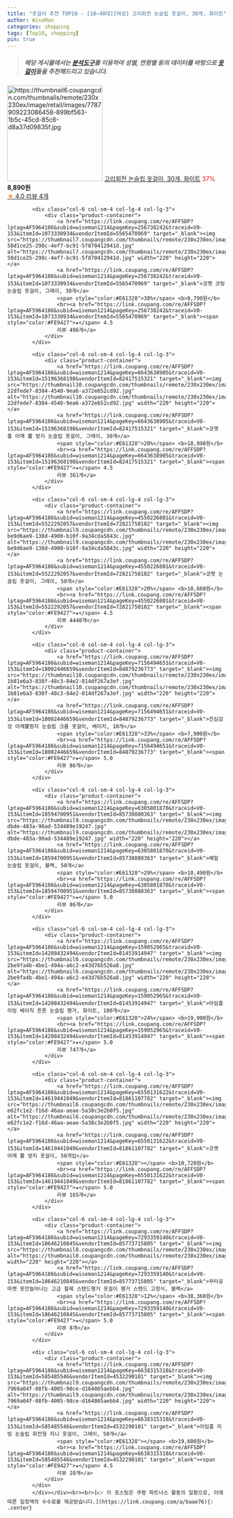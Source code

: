 ```yaml
---
title: "옷걸이 추천 TOP10 - [10~40대][여성] 고리회전 논슬립 옷걸이, 30개, 화이트"
author: WiseMan
categories: shopping
tags: [Top10, shopping]
pin: true
---
```


> ##### 해당 게시물에서는 [**분석도구**](https://itemscout.io/)를 이용하여 **성별**, **연령별** 등의 데이터를 바탕으로 [**옷걸이**](https://link.coupang.com/a/baae76)들을 추천해드리고 있습니다.
<div class="container"><div class="row">
            <div class="col-6 col-sm-4 col-lg-4 col-lg-3">
                <div class="product-container">
                    <a href="https://link.coupang.com/re/AFFSDP?lptag=AF5964186&subid=wiseman1214&pageKey=7338852771&traceid=V0-153&itemId=2490045253&vendorItemId=70483261987" target="_blank"><img src="https://thumbnail6.coupangcdn.com/thumbnails/remote/230x230ex/image/retail/images/7787909223086458-899bf563-1b5c-45cd-85c6-d8a37d09835f.jpg" alt="https://thumbnail6.coupangcdn.com/thumbnails/remote/230x230ex/image/retail/images/7787909223086458-899bf563-1b5c-45cd-85c6-d8a37d09835f.jpg" width="220" height="220"></a>
                    <a href="https://link.coupang.com/re/AFFSDP?lptag=AF5964186&subid=wiseman1214&pageKey=7338852771&traceid=V0-153&itemId=2490045253&vendorItemId=70483261987" target="_blank">고리회전 논슬립 옷걸이, 30개, 화이트</a>
                    <span style="color:#E61328">37%</span> <b>8,890원</b>
                    <br><a href="https://link.coupang.com/re/AFFSDP?lptag=AF5964186&subid=wiseman1214&pageKey=7338852771&traceid=V0-153&itemId=2490045253&vendorItemId=70483261987" target="_blank"><span style="color:#FE9427">★</span> 4.0
                    리뷰 4개</a>
                </div>
            </div>
            
            <div class="col-6 col-sm-4 col-lg-4 col-lg-3">
                <div class="product-container">
                    <a href="https://link.coupang.com/re/AFFSDP?lptag=AF5964186&subid=wiseman1214&pageKey=256738242&traceid=V0-153&itemId=1073330934&vendorItemId=5565470969" target="_blank"><img src="https://thumbnail7.coupangcdn.com/thumbnails/remote/230x230ex/image/retail/images/267809595247282-58d1ce25-298c-4ef7-bc91-5f870412941d.jpg" alt="https://thumbnail7.coupangcdn.com/thumbnails/remote/230x230ex/image/retail/images/267809595247282-58d1ce25-298c-4ef7-bc91-5f870412941d.jpg" width="220" height="220"></a>
                    <a href="https://link.coupang.com/re/AFFSDP?lptag=AF5964186&subid=wiseman1214&pageKey=256738242&traceid=V0-153&itemId=1073330934&vendorItemId=5565470969" target="_blank">코멧 코팅 논슬립 옷걸이, 그레이, 30개</a>
                    <span style="color:#E61328">38%</span> <b>8,790원</b>
                    <br><a href="https://link.coupang.com/re/AFFSDP?lptag=AF5964186&subid=wiseman1214&pageKey=256738242&traceid=V0-153&itemId=1073330934&vendorItemId=5565470969" target="_blank"><span style="color:#FE9427">★</span> 4.5
                    리뷰 496개</a>
                </div>
            </div>
            
            <div class="col-6 col-sm-4 col-lg-4 col-lg-3">
                <div class="product-container">
                    <a href="https://link.coupang.com/re/AFFSDP?lptag=AF5964186&subid=wiseman1214&pageKey=6643638905&traceid=V0-153&itemId=15196368198&vendorItemId=82417515321" target="_blank"><img src="https://thumbnail10.coupangcdn.com/thumbnails/remote/230x230ex/image/retail/images/5380615594683954-22dfede7-8384-4540-9ea6-a372e652cd92.jpg" alt="https://thumbnail10.coupangcdn.com/thumbnails/remote/230x230ex/image/retail/images/5380615594683954-22dfede7-8384-4540-9ea6-a372e652cd92.jpg" width="220" height="220"></a>
                    <a href="https://link.coupang.com/re/AFFSDP?lptag=AF5964186&subid=wiseman1214&pageKey=6643638905&traceid=V0-153&itemId=15196368198&vendorItemId=82417515321" target="_blank">코멧 홈 어깨 뿔 방지 논슬립 옷걸이, 그레이, 30개</a>
                    <span style="color:#E61328">20%</span> <b>18,990원</b>
                    <br><a href="https://link.coupang.com/re/AFFSDP?lptag=AF5964186&subid=wiseman1214&pageKey=6643638905&traceid=V0-153&itemId=15196368198&vendorItemId=82417515321" target="_blank"><span style="color:#FE9427">★</span> 4.5
                    리뷰 361개</a>
                </div>
            </div>
            
            <div class="col-6 col-sm-4 col-lg-4 col-lg-3">
                <div class="product-container">
                    <a href="https://link.coupang.com/re/AFFSDP?lptag=AF5964186&subid=wiseman1214&pageKey=4550226801&traceid=V0-153&itemId=5522292057&vendorItemId=72821750102" target="_blank"><img src="https://thumbnail9.coupangcdn.com/thumbnails/remote/230x230ex/image/retail/images/2379090523719799-be9d6ae9-138d-4900-b10f-9a34cda5843c.jpg" alt="https://thumbnail9.coupangcdn.com/thumbnails/remote/230x230ex/image/retail/images/2379090523719799-be9d6ae9-138d-4900-b10f-9a34cda5843c.jpg" width="220" height="220"></a>
                    <a href="https://link.coupang.com/re/AFFSDP?lptag=AF5964186&subid=wiseman1214&pageKey=4550226801&traceid=V0-153&itemId=5522292057&vendorItemId=72821750102" target="_blank">코멧 논슬립 옷걸이, 그레이, 50개</a>
                    <span style="color:#E61328">20%</span> <b>10,660원</b>
                    <br><a href="https://link.coupang.com/re/AFFSDP?lptag=AF5964186&subid=wiseman1214&pageKey=4550226801&traceid=V0-153&itemId=5522292057&vendorItemId=72821750102" target="_blank"><span style="color:#FE9427">★</span> 4.5
                    리뷰 4448개</a>
                </div>
            </div>
            
            <div class="col-6 col-sm-4 col-lg-4 col-lg-3">
                <div class="product-container">
                    <a href="https://link.coupang.com/re/AFFSDP?lptag=AF5964186&subid=wiseman1214&pageKey=7156494651&traceid=V0-153&itemId=18002446659&vendorItemId=84879236773" target="_blank"><img src="https://thumbnail10.coupangcdn.com/thumbnails/remote/230x230ex/image/retail/images/3017308141941595-1b81e6a3-838f-48c3-84e2-814df267a3ef.jpg" alt="https://thumbnail10.coupangcdn.com/thumbnails/remote/230x230ex/image/retail/images/3017308141941595-1b81e6a3-838f-48c3-84e2-814df267a3ef.jpg" width="220" height="220"></a>
                    <a href="https://link.coupang.com/re/AFFSDP?lptag=AF5964186&subid=wiseman1214&pageKey=7156494651&traceid=V0-153&itemId=18002446659&vendorItemId=84879236773" target="_blank">진심감성 어깨뿔방지 논슬립 크롬 옷걸이, 베이지, 10개</a>
                    <span style="color:#E61328">33%</span> <b>7,900원</b>
                    <br><a href="https://link.coupang.com/re/AFFSDP?lptag=AF5964186&subid=wiseman1214&pageKey=7156494651&traceid=V0-153&itemId=18002446659&vendorItemId=84879236773" target="_blank"><span style="color:#FE9427">★</span> 5.0
                    리뷰 86개</a>
                </div>
            </div>
            
            <div class="col-6 col-sm-4 col-lg-4 col-lg-3">
                <div class="product-container">
                    <a href="https://link.coupang.com/re/AFFSDP?lptag=AF5964186&subid=wiseman1214&pageKey=6305801870&traceid=V0-153&itemId=18594700951&vendorItemId=85730880363" target="_blank"><img src="https://thumbnail9.coupangcdn.com/thumbnails/remote/230x230ex/image/retail/images/2023/04/20/17/1/202ba43f-dbde-483a-90ad-534489e19247.jpg" alt="https://thumbnail9.coupangcdn.com/thumbnails/remote/230x230ex/image/retail/images/2023/04/20/17/1/202ba43f-dbde-483a-90ad-534489e19247.jpg" width="220" height="220"></a>
                    <a href="https://link.coupang.com/re/AFFSDP?lptag=AF5964186&subid=wiseman1214&pageKey=6305801870&traceid=V0-153&itemId=18594700951&vendorItemId=85730880363" target="_blank">예밀 논슬립 옷걸이, 블랙, 50개</a>
                    <span style="color:#E61328">29%</span> <b>10,490원</b>
                    <br><a href="https://link.coupang.com/re/AFFSDP?lptag=AF5964186&subid=wiseman1214&pageKey=6305801870&traceid=V0-153&itemId=18594700951&vendorItemId=85730880363" target="_blank"><span style="color:#FE9427">★</span> 5.0
                    리뷰 86개</a>
                </div>
            </div>
            
            <div class="col-6 col-sm-4 col-lg-4 col-lg-3">
                <div class="product-container">
                    <a href="https://link.coupang.com/re/AFFSDP?lptag=AF5964186&subid=wiseman1214&pageKey=159052965&traceid=V0-153&itemId=14208432494&vendorItemId=81453914947" target="_blank"><img src="https://thumbnail6.coupangcdn.com/thumbnails/remote/230x230ex/image/retail/images/2456961500550427-2be9fa4b-4be1-494a-a6c2-e43d76b526a8.jpg" alt="https://thumbnail6.coupangcdn.com/thumbnails/remote/230x230ex/image/retail/images/2456961500550427-2be9fa4b-4be1-494a-a6c2-e43d76b526a8.jpg" width="220" height="220"></a>
                    <a href="https://link.coupang.com/re/AFFSDP?lptag=AF5964186&subid=wiseman1214&pageKey=159052965&traceid=V0-153&itemId=14208432494&vendorItemId=81453914947" target="_blank">아임홈리빙 베이직 튼튼 논슬립 행거, 화이트, 100개</a>
                    <span style="color:#E61328">24%</span> <b>19,900원</b>
                    <br><a href="https://link.coupang.com/re/AFFSDP?lptag=AF5964186&subid=wiseman1214&pageKey=159052965&traceid=V0-153&itemId=14208432494&vendorItemId=81453914947" target="_blank"><span style="color:#FE9427">★</span> 5.0
                    리뷰 747개</a>
                </div>
            </div>
            
            <div class="col-6 col-sm-4 col-lg-4 col-lg-3">
                <div class="product-container">
                    <a href="https://link.coupang.com/re/AFFSDP?lptag=AF5964186&subid=wiseman1214&pageKey=6550131622&traceid=V0-153&itemId=14619441049&vendorItemId=81861107782" target="_blank"><img src="https://thumbnail6.coupangcdn.com/thumbnails/remote/230x230ex/image/retail/images/6412742158463421-e62fc1e2-f16d-46aa-aeae-5a38c3e2b0f5.jpg" alt="https://thumbnail6.coupangcdn.com/thumbnails/remote/230x230ex/image/retail/images/6412742158463421-e62fc1e2-f16d-46aa-aeae-5a38c3e2b0f5.jpg" width="220" height="220"></a>
                    <a href="https://link.coupang.com/re/AFFSDP?lptag=AF5964186&subid=wiseman1214&pageKey=6550131622&traceid=V0-153&itemId=14619441049&vendorItemId=81861107782" target="_blank">코멧 어깨 뿔 방지 옷걸이, 50개입</a>
                    <span style="color:#E61328"></span> <b>10,720원</b>
                    <br><a href="https://link.coupang.com/re/AFFSDP?lptag=AF5964186&subid=wiseman1214&pageKey=6550131622&traceid=V0-153&itemId=14619441049&vendorItemId=81861107782" target="_blank"><span style="color:#FE9427">★</span> 5.0
                    리뷰 165개</a>
                </div>
            </div>
            
            <div class="col-6 col-sm-4 col-lg-4 col-lg-3">
                <div class="product-container">
                    <a href="https://link.coupang.com/re/AFFSDP?lptag=AF5964186&subid=wiseman1214&pageKey=7293359140&traceid=V0-153&itemId=18646210845&vendorItemId=85773715805" target="_blank"><img src="https://thumbnail8.coupangcdn.com/thumbnails/remote/230x230ex/image/vendor_inventory/1d13/371bb45426b945536c8a30455271d6c7497dcaa1a6ab1644e7fafbbeec95.jpg" alt="https://thumbnail8.coupangcdn.com/thumbnails/remote/230x230ex/image/vendor_inventory/1d13/371bb45426b945536c8a30455271d6c7497dcaa1a6ab1644e7fafbbeec95.jpg" width="220" height="220"></a>
                    <a href="https://link.coupang.com/re/AFFSDP?lptag=AF5964186&subid=wiseman1214&pageKey=7293359140&traceid=V0-153&itemId=18646210845&vendorItemId=85773715805" target="_blank">무타공마켓 옷안늘어나는 고급 철제 스탠드행거 옷걸이 행거 스탠드 고정식, 블랙</a>
                    <span style="color:#E61328">12%</span> <b>38,360원</b>
                    <br><a href="https://link.coupang.com/re/AFFSDP?lptag=AF5964186&subid=wiseman1214&pageKey=7293359140&traceid=V0-153&itemId=18646210845&vendorItemId=85773715805" target="_blank"><span style="color:#FE9427">★</span> 5.0
                    리뷰 8개</a>
                </div>
            </div>
            
            <div class="col-6 col-sm-4 col-lg-4 col-lg-3">
                <div class="product-container">
                    <a href="https://link.coupang.com/re/AFFSDP?lptag=AF5964186&subid=wiseman1214&pageKey=6638315318&traceid=V0-153&itemId=585485546&vendorItemId=4532290101" target="_blank"><img src="https://thumbnail9.coupangcdn.com/thumbnails/remote/230x230ex/image/retail/images/3021201435167387-7969a04f-08fb-4005-98ce-d164865aebb4.jpg" alt="https://thumbnail9.coupangcdn.com/thumbnails/remote/230x230ex/image/retail/images/3021201435167387-7969a04f-08fb-4005-98ce-d164865aebb4.jpg" width="220" height="220"></a>
                    <a href="https://link.coupang.com/re/AFFSDP?lptag=AF5964186&subid=wiseman1214&pageKey=6638315318&traceid=V0-153&itemId=585485546&vendorItemId=4532290101" target="_blank">아임홈 리빙 논슬립 회전형 지니 옷걸이, 그레이, 50개</a>
                    <span style="color:#E61328"></span> <b>19,600원</b>
                    <br><a href="https://link.coupang.com/re/AFFSDP?lptag=AF5964186&subid=wiseman1214&pageKey=6638315318&traceid=V0-153&itemId=585485546&vendorItemId=4532290101" target="_blank"><span style="color:#FE9427">★</span> 4.5
                    리뷰 28개</a>
                </div>
            </div>
            </div></div><br><br>[👉 이 포스팅은 쿠팡 파트너스 활동의 일환으로, 이에 따른 일정액의 수수료를 제공받습니다.](https://link.coupang.com/a/baae76){: .center}